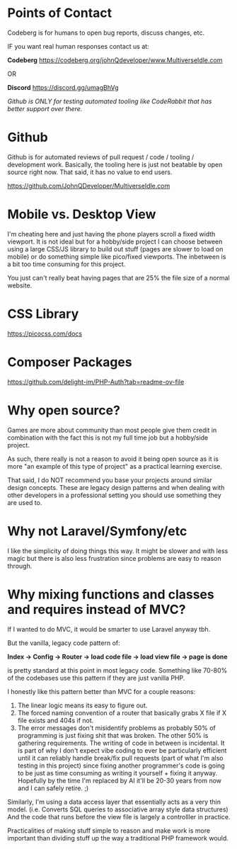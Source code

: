 # Points of Contact

Codeberg is for humans to open bug reports, discuss changes, etc.

IF you want real human responses contact us at:

**Codeberg**
https://codeberg.org/johnQdeveloper/www.MultiverseIdle.com

OR

**Discord**
https://discord.gg/umagBhVg

_Github is ONLY for testing automated tooling like CodeRabbit that has better support over there._

# Github

Github is for automated reviews of pull request / code / tooling / development work. Basically, the tooling here is just not beatable by open source right now. That said, it has no value to end users.

https://github.com/JohnQDeveloper/MultiverseIdle.com

# Mobile vs. Desktop View

I'm cheating here and just having the phone players scroll a fixed width viewport. It is not ideal but for a hobby/side project I can choose between using a large CSS/JS library to build out stuff (pages are slower to load on mobile) or do something simple like pico/fixed viewports. The inbetween is a bit too time consuming for this project.

You just can't really beat having pages that are 25% the file size of a normal website.

# CSS Library

https://picocss.com/docs

# Composer Packages

https://github.com/delight-im/PHP-Auth?tab=readme-ov-file


# Why open source?

Games are more about community than most people give them credit in combination with the fact this is not my full time job but a hobby/side project.

As such, there really is not a reason to avoid it being open source as it is more "an example of this type of project" as a practical learning exercise.

That said, I do NOT recommend you base your projects around similar design concepts. These are legacy design patterns and when dealing with other developers in a professional setting you should use something they are used to.

# Why not Laravel/Symfony/etc

I like the simplicity of doing things this way. It might be slower and with less magic but there is also less frustration since problems are easy to reason through.

# Why mixing functions and classes and requires instead of MVC?

If I wanted to do MVC, it would be smarter to use Laravel anyway tbh.

But the vanilla, legacy code pattern of:

**Index -> Config -> Router -> load code file -> load view file -> page is done**

is pretty standard at this point in most legacy code. Something like 70-80% of the codebases use this pattern if they are just vanilla PHP.

I honestly like this pattern better than MVC for a couple reasons:

1) The linear logic means its easy to figure out.
2) The forced naming convention of a router that basically grabs X file if X file exists and 404s if not.
3) The error messages don't misidentify problems as probably 50% of programming is just fixing shit that was broken. The other 50% is gathering requirements. The writing of code in between is incidental. It is part of why I don't expect vibe coding to ever be particularly efficient until it can reliably handle break/fix pull requests (part of what I'm also testing in this project) since fixing another programmer's code is going to be just as time consuming as writing it yourself + fixing it anyway. Hopefully by the time I'm replaced by AI it'll be 20-30 years from now and I can safely retire. ;)


Similarly, I'm using a data access layer that essentially acts as a very thin model. (i.e. Converts SQL queries to associative array style data structures) And the code that runs before the view file is largely a controlller in practice.

Practicalities of making stuff simple to reason and make work is more important than dividing stuff up the way a traditional PHP framework would.
